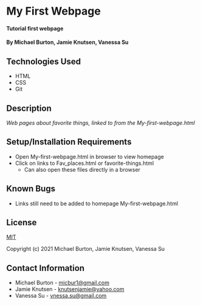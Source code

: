 # My First Webpage

#### Tutorial first webpage

#### By Michael Burton, Jamie Knutsen, Vanessa Su

## Technologies Used

* HTML
* CSS
* Git

## Description

_Web pages about favorite things, linked to from the My-first-webpage.html_

## Setup/Installation Requirements

* Open My-first-webpage.html in browser to view homepage
* Click on links to Fav_places.html or favorite-things.html
  * Can also open these files directly in a browser

## Known Bugs

* Links still need to be added to homepage My-first-webpage.html

## License

[MIT](license)

Copyright (c) 2021 Michael Burton, Jamie Knutsen, Vanessa Su

## Contact Information

* Michael Burton - micbur1@gmail.com
* Jamie Knutsen - knutsenjamie@yahoo.com
* Vanessa Su - vnessa.su@gmail.com